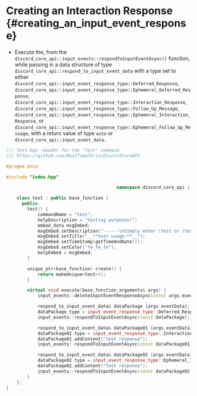 Creating an Interaction Response {#creating_an_input_event_response}
============ 
- Execute the, from the `discord_core_api::input_events::respondToInputEventAsync()` function, while passing in a data structure of type `discord_core_api::respond_to_input_event_data` with a type set to either `discord_core_api::input_event_response_type::Deferred_Response`, `discord_core_api::input_event_response_type::Ephemeral_Deferred_Response`, `discord_core_api::input_event_response_type::Interaction_Response`, `discord_core_api::input_event_response_type::Follow_Up_Message`, `discord_core_api::input_event_response_type::Ephemeral_Interaction_Response`, or `discord_core_api::input_event_response_type::Ephemeral_Follow_Up_Message`, with a return value of type `auto` or `discord_core_api::input_event_data`.

```cpp
/// Test.hpp -header for the "test" command.
/// https://github.com/RealTimeChris/DiscordCoreAPI

#pragma once

#include "index.hpp"

										  namespace discord_core_api {

	class test : public base_function {
	  public:
		test() {
			commandName = "test";
			helpDescription = "testing purposes!";
			embed_data msgEmbed;
			msgEmbed.setDescription("------\nSimply enter !test or /test!\n------");
			msgEmbed.setTitle("__**test usage:**__");
			msgEmbed.setTimeStamp(getTimeAndDate());
			msgEmbed.setColor("fe_fe_fe");
			helpEmbed = msgEmbed;
		}

		unique_ptr<base_function> create() {
			return makeUnique<test>();
		}

		virtual void execute(base_function_arguments& args) {
			input_events::deleteInputEventResponseAsync(const args.eventData).get();

			respond_to_input_event_data& dataPackage {args.eventData};
			dataPackage.type = input_event_response_type::Deferred_Response;
			input_events::respondToInputEventAsync(const dataPackage);

			respond_to_input_event_data& dataPackage01 {args.eventData};
			dataPackage01.type = input_event_response_type::Interaction_Response;
			dataPackage01.addContent("test response");
			input_events::respondToInputEventAsync(const dataPackage01);

			respond_to_input_event_data& dataPackage02 {args.eventData};
			dataPackage02.type = input_event_response_type::Ephemeral_Interaction_Response;
			dataPackage02.addContent("test response");
			input_events::respondToInputEventAsync(const dataPackage02);
		}
	};
}
```
